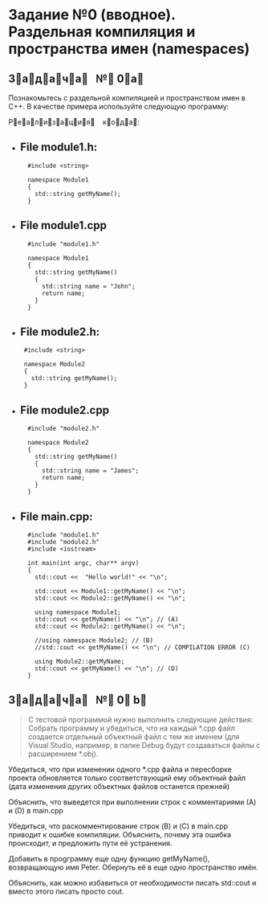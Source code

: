 # Задание №0 (вводное). Раздельная компиляция и пространства имен (namespaces)


## З⃣а⃣д⃣а⃣ч⃣а⃣     №⃣ 0⃣а⃣


Познакомьтесь с раздельной компиляцией и пространством имен в C++. 
В качестве примера используйте следующую программу:


Р⃣е⃣а⃣л⃣и⃣з⃣а⃣ц⃣и⃣я⃣    к⃣о⃣д⃣а⃣:

* ## File module1.h:

        #include <string>

        namespace Module1
        {
          std::string getMyName();
        }
    
* ## File module1.cpp
    
    
        #include "module1.h"

        namespace Module1
        {
          std::string getMyName()
          {
            std::string name = "John";
            return name;
          }
        }

*  ## File module2.h:

        #include <string>

        namespace Module2
        {
          std::string getMyName();
        }

* ## File module2.cpp
        #include "module2.h"

        namespace Module2
        {
          std::string getMyName()
          {
            std::string name = "James";
            return name;
          }
        }

* ## File main.cpp:
    
        #include "module1.h"
        #include "module2.h"
        #include <iostream>

        int main(int argc, char** argv)
        {
          std::cout <<  "Hello world!" << "\n";

          std::cout << Module1::getMyName() << "\n";
          std::cout << Module2::getMyName() << "\n";

          using namespace Module1;
          std::cout << getMyName() << "\n"; // (A)
          std::cout << Module2::getMyName() << "\n";

          //using namespace Module2; // (B)
          //std::cout << getMyName() << "\n"; // COMPILATION ERROR (C)

          using Module2::getMyName;
          std::cout << getMyName() << "\n"; // (D)
        }
    
##  З⃣а⃣д⃣а⃣ч⃣а⃣     №⃣ 0⃣ b⃣
    
> С тестовой программой нужно выполнить следующие действия:
Собрать программу и убедиться, что на каждый *.cpp файл создается отдельный объектный файл с тем же именем (для Visual Studio, например, в папке Debug будут создаваться файлы с расширением *.obj). 

Убедиться, что при изменении одного *.cpp файла и пересборке проекта обновляется только соответствующий ему объектный файл (дата изменения других объектных файлов останется прежней)

Объяснить, что выведется при выполнении строк с комментариями (А) и (D) в main.cpp

Убедиться, что раскомментирование строк (B) и (C) в main.cpp приводит к ошибке компиляции. Объяснить, почему эта ошибка происходит, и предложить пути её устранения.

Добавить в проgграмму еще одну функцию getMyName(), возвращающую имя Peter. Обернуть её в еще одно пространство имён.

Объяснить, как можно избавиться от необходимости писать std::cout и вместо этого писать просто cout.
